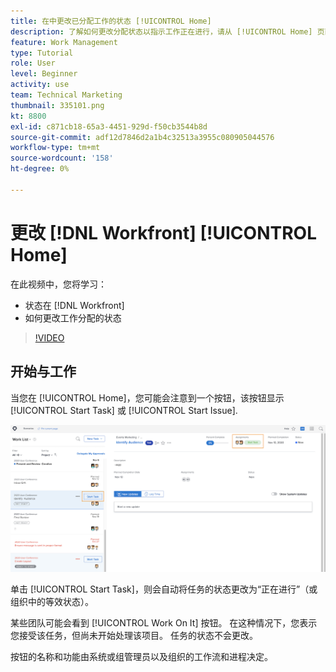 ```yaml
---
title: 在中更改已分配工作的状态 [!UICONTROL Home]
description: 了解如何更改分配状态以指示工作正在进行，请从 [!UICONTROL Home] 页面。 了解状态为何在 [!DNL  Workfront].
feature: Work Management
type: Tutorial
role: User
level: Beginner
activity: use
team: Technical Marketing
thumbnail: 335101.png
kt: 8800
exl-id: c871cb18-65a3-4451-929d-f50cb3544b8d
source-git-commit: adf12d7846d2a1b4c32513a3955c080905044576
workflow-type: tm+mt
source-wordcount: '158'
ht-degree: 0%

---
```


# 更改 [!DNL Workfront] [!UICONTROL Home]

在此视频中，您将学习：

* 状态在 [!DNL  Workfront]
* 如何更改工作分配的状态

>[!VIDEO](https://video.tv.adobe.com/v/335101/?quality=12)

## 开始与工作

当您在 [!UICONTROL Home]，您可能会注意到一个按钮，该按钮显示 [!UICONTROL Start Task] 或 [!UICONTROL Start Issue].

![[!DNL Workfront] [!UICONTROL Home] 按钮显示的页面 [!UICONTROL Start Task].](assets/worker-fundamentals-1.png)

单击 [!UICONTROL Start Task]，则会自动将任务的状态更改为“正在进行”（或组织中的等效状态）。

某些团队可能会看到 [!UICONTROL Work On It] 按钮。 在这种情况下，您表示您接受该任务，但尚未开始处理该项目。 任务的状态不会更改。

按钮的名称和功能由系统或组管理员以及组织的工作流和进程决定。

<!---
learn more URLs
--->
